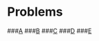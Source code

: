 Problems
=
###[A](A/Statement.md)
###[B](B/Statement.md)
###[C](C/Statement.md)
###[D](D/Statement.md)
###[E](E/Statement.md)
